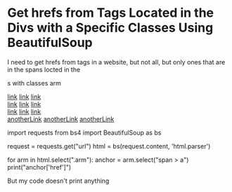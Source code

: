 
# Get hrefs from <a> Tags Located in the Divs with a Specific Classes Using BeautifulSoup

I need to get hrefs from <a> tags in a website, but not all, but only ones that are in the spans locted in the <div>s with classes arm
<html>
  <body>
    <div class="arm">
      <span>
        <a href="1">link</a>
        <a href="2">link</a>
        <a href="3">link</a>
      </span>
    </div>
    <div class="arm">
      <span>
        <a href="4">link</a>
        <a href="5">link</a>
        <a href="6">link</a>
      </span>
    </div>
    <div class="arm">
      <span>
        <a href="7">link</a>
        <a href="8">link</a>
        <a href="9">link</a>
      </span>
    </div>
    <div class="footnote">
      <span>
        <a href="1">anotherLink</a>
        <a href="2">anotherLink</a>
        <a href="3">anotherLink</a>
      </span>
    </div>
  </body>
</html>

import requests
from bs4 import BeautifulSoup as bs

request = requests.get("url")
html = bs(request.content, 'html.parser')

for arm in html.select(".arm"):
    anchor = arm.select("span > a")
    print("anchor['href']")

But my code doesn't print anything

        